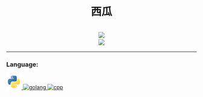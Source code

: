 <h1 align="center">西瓜</h1>
<p align="center">
    <br/>
    <img src="https://github-readme-stats.vercel.app/api?username=watermelon1024&show_icons=true&theme=radical" /><br />
    <!-- <img src="https://github-readme-stats.vercel.app/api/top-langs/?username=watermelon1024&layout=compact&theme=radical&locale=cn" /><br /> -->
    <img src="https://github-readme-stats.vercel.app/api/top-langs/?username=watermelon1024&langs_count=8&theme=radical&locale=cn" /><br />
</p>
<hr>

### Language:

<a href="https://www.python.org" target="_blank"> 
    <img src="https://raw.githubusercontent.com/devicons/devicon/master/icons/python/python-original.svg" alt="python" width="40" height="40"/> 
</a>
<a href="https://go.dev" target="_blank"> 
    <img src="https://go.dev/blog/go-brand/Go-Logo/SVG/Go-Logo_Blue.svg" alt="golang" width="40" height="40"/> 
</a>
<a href="https://cplusplus.com" target="_blank"> 
    <img src="https://w7.pngwing.com/pngs/46/626/png-transparent-c-logo-the-c-programming-language-computer-icons-computer-programming-source-code-programming-miscellaneous-template-blue-thumbnail.png" alt="cpp" width="40" height="40"/> 
</a>
